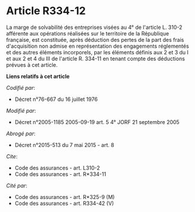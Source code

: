 # Article R334-12

La marge de solvabilité des entreprises visées au 4° de l'article L. 310-2 afférente aux opérations réalisées sur le
territoire de la République française, est constituée, après déduction des pertes de la part des frais d'acquisition non
admise en représentation des engagements réglementés et des autres éléments incorporels, par les éléments définis aux 2 et 3
du I et aux 2 et 4 du III de l'article R. 334-11 en tenant compte des déductions prévues à cet article.

**Liens relatifs à cet article**

_Codifié par_:

  - Décret n°76-667 du 16 juillet 1976

_Modifié par_:

  - Décret n°2005-1185 2005-09-19 art. 5 4° JORF 21 septembre 2005

_Abrogé par_:

  - Décret n°2015-513 du 7 mai 2015 - art. 8

_Cite_:

  - Code des assurances - art. L310-2
  - Code des assurances - art. R*334-11

_Cité par_:

  - Code des assurances - art. R*325-9 (M)
  - Code des assurances - art. R334-42 (V)
